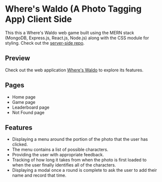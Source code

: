 # Where's Waldo (A Photo Tagging App) Client Side
This this a Where's Waldo web game built using the MERN stack (MongoDB, Express.js, React.js, Node.js) along with the CSS module for styling.
Check out the [server-side repo](https://github.com/LaythAlqadhi/where-is-waldo-server-side).

## Preview
Check out the web application [Where's Waldo](https://where-is-waldo-five.vercel.app) to explore its features.

## Pages
- Home page
- Game page
- Leaderboard page
- Not Found page

## Features
- Displaying a menu around the portion of the photo that the user has clicked.
- The menu contains a list of possible characters.
- Providing the user with appropriate feedback.
- Tracking of how long it takes from when the photo is first loaded to when the user finally identifies all of the characters.
- Displaying a modal once a round is complete to ask the user to add their name and record that time.

